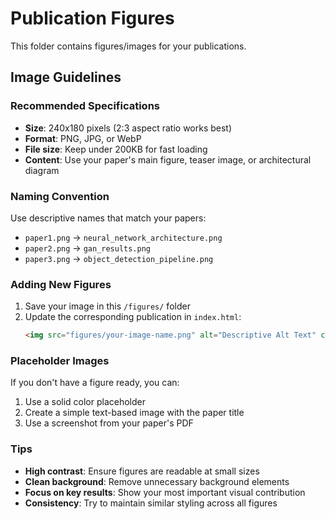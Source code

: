 # Publication Figures

This folder contains figures/images for your publications.

## Image Guidelines

### Recommended Specifications
- **Size**: 240x180 pixels (2:3 aspect ratio works best)
- **Format**: PNG, JPG, or WebP
- **File size**: Keep under 200KB for fast loading
- **Content**: Use your paper's main figure, teaser image, or architectural diagram

### Naming Convention
Use descriptive names that match your papers:
- `paper1.png` → `neural_network_architecture.png`
- `paper2.png` → `gan_results.png`
- `paper3.png` → `object_detection_pipeline.png`

### Adding New Figures
1. Save your image in this `/figures/` folder
2. Update the corresponding publication in `index.html`:
   ```html
   <img src="figures/your-image-name.png" alt="Descriptive Alt Text" class="pub-image">
   ```

### Placeholder Images
If you don't have a figure ready, you can:
1. Use a solid color placeholder
2. Create a simple text-based image with the paper title
3. Use a screenshot from your paper's PDF

### Tips
- **High contrast**: Ensure figures are readable at small sizes
- **Clean background**: Remove unnecessary background elements
- **Focus on key results**: Show your most important visual contribution
- **Consistency**: Try to maintain similar styling across all figures
